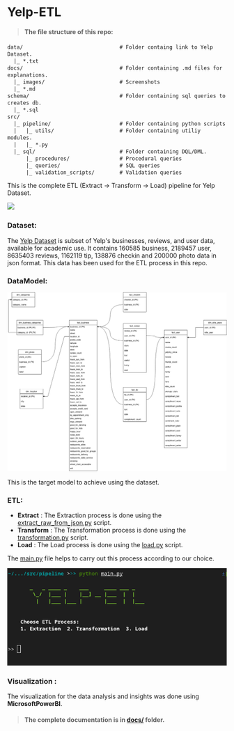 # Yelp-ETL

> #### The file structure of this repo:
```
data/                               # Folder containg link to Yelp Dataset.
  |_ *.txt 
docs/                               # Folder containing .md files for explanations.      
  |_ images/                        # Screenshots
  |_ *.md
schema/                             # Folder containing sql queries to creates db.
  |_ *.sql    
src/
  |_ pipeline/                      # Folder containing python scripts    
  |   |_ utils/                     # Folder containing utiliy modules.
  |   |_ *.py   
  |_ sql/                           # Folder containing DQL/DML.
      |_ procedures/                # Procedural queries   
      |_ queries/                   # SQL queries
      |_ validation_scripts/        # Validation queries
```


This is the complete ETL (Extract -> Transform -> Load) pipeline for Yelp Dataset.  

<img src = 'https://upload.wikimedia.org/wikipedia/commons/thumb/a/ad/Yelp_Logo.svg/465px-Yelp_Logo.svg.png' width = '30%'>

### Dataset: 

The [Yelp Dataset](https://www.yelp.com/dataset/documentation) is subset of Yelp's businesses, reviews, and user data, available for academic use. It contains 160585 business, 2189457 user, 8635403 reviews, 1162119 tip, 138876 checkin and 200000 photo data in json format. This data has been used for the ETL process in this repo. 


### DataModel:

<img src = './docs/images/Yelp-ETL-model.png'>

This is the target model to achieve using the dataset.

### ETL: 
* **Extract** : The Extraction process is done using the [extract_raw_from_json.py](./src/pipeline/extract_raw_from_json.py) script.
* **Transform** : The Transformation process is done using the [transformation.py](./src/pipeline/transformation.py) script.
* **Load** : The Load process is done using the [load.py](./src/pipeline/load.py) script.

The [main.py](./src/pipeline/main.py) file helps to carry out this process according to our choice.

<img src = './docs/images/direct_etl.png' widht = '30%'>

### Visualization :
The visualization for the data analysis and insights was done using **MicrosoftPowerBI**. 

> #### **The complete documentation is in [docs/](./docs) folder.**  